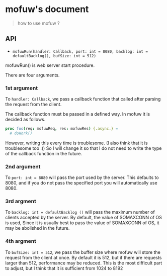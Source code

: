 # mofuw's document

> how to use mofuw ?

## API
- `mofuwRun(handler: Callback, port: int = 8080, backlog: int = defaultBacklog(), bufSize: int = 512)`

mofuwRun() is web server start procedure.

There are four arguments.

### 1st argument

To `handler: Callback`, we pass a callback function that called after parsing the request from the client.

The callback function must be passed in a defined way.
In mofuw it is decided as follows.

```nim
proc foo(req: mofuwReq, res: mofuwRes) {.async.} =
  # doWork()
```

However, writing this every time is troublesome.
(I also think that it is troublesome too :))
So I will change it so that I do not need to write the type of the callback function in the future.

### 2nd argument

To `port: int = 8080` will pass the port used by the server.
This defaults to 8080, and if you do not pass the specified port you will automatically use 8080.

### 3rd argment

To `backlog: int = defaultBacklog ()` will pass the maximum number of clients accepted by the server.
By default, the value of SOMAXCONN of OS is used,
Since it is usually best to pass the value of SOMAXCONN of OS, it may be abolished in the future.

### 4th argment

To `bufSize: int = 512`, we pass the buffer size where mofuw will store the request from the client at once.
By default it is 512, but if there are requests larger than 512, performance may be reduced.
This is the most difficult part to adjust, but I think that it is sufficient from 1024 to 8192